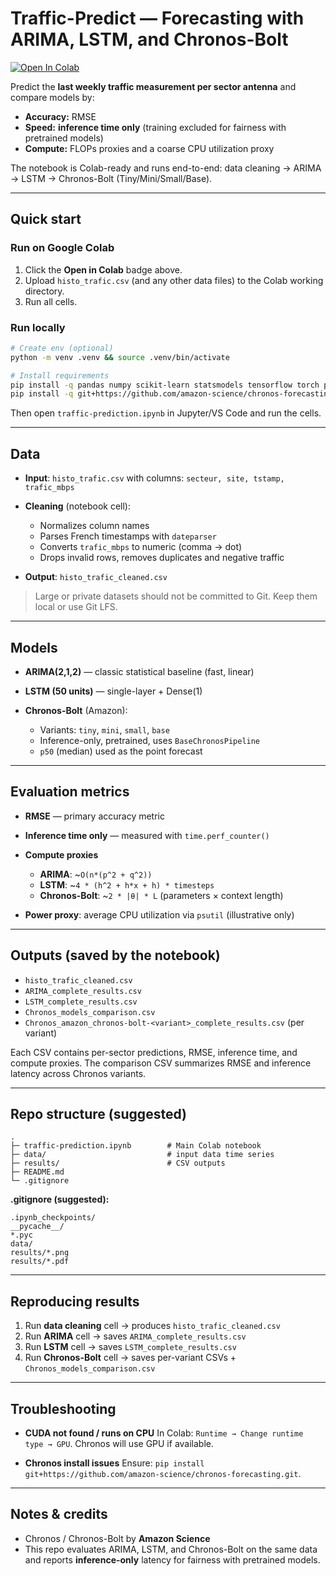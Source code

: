 # Traffic-Predict — Forecasting with ARIMA, LSTM, and Chronos-Bolt

[![Open In Colab](https://colab.research.google.com/assets/colab-badge.svg)](https://colab.research.google.com/github/Mehdislik/Traffic-Predict/blob/main/traffic-prediction.ipynb)

Predict the **last weekly traffic measurement per sector antenna** and compare models by:
- **Accuracy:** RMSE
- **Speed:** **inference time only** (training excluded for fairness with pretrained models)
- **Compute:** FLOPs proxies and a coarse CPU utilization proxy

The notebook is Colab-ready and runs end-to-end: data cleaning → ARIMA → LSTM → Chronos-Bolt (Tiny/Mini/Small/Base).

---

## Quick start

### Run on Google Colab
1. Click the **Open in Colab** badge above.
2. Upload `histo_trafic.csv` (and any other data files) to the Colab working directory.
3. Run all cells.

### Run locally
```bash
# Create env (optional)
python -m venv .venv && source .venv/bin/activate

# Install requirements
pip install -q pandas numpy scikit-learn statsmodels tensorflow torch psutil dateparser
pip install -q git+https://github.com/amazon-science/chronos-forecasting.git
````

Then open `traffic-prediction.ipynb` in Jupyter/VS Code and run the cells.

---

## Data

* **Input**: `histo_trafic.csv` with columns: `secteur, site, tstamp, trafic_mbps`
* **Cleaning** (notebook cell):

  * Normalizes column names
  * Parses French timestamps with `dateparser`
  * Converts `trafic_mbps` to numeric (comma → dot)
  * Drops invalid rows, removes duplicates and negative traffic
* **Output**: `histo_trafic_cleaned.csv`

>  Large or private datasets should not be committed to Git. Keep them local or use Git LFS.

---

## Models

* **ARIMA(2,1,2)** — classic statistical baseline (fast, linear)
* **LSTM (50 units)** — single-layer + Dense(1)
* **Chronos-Bolt** (Amazon):

  * Variants: `tiny`, `mini`, `small`, `base`
  * Inference-only, pretrained, uses `BaseChronosPipeline`
  * `p50` (median) used as the point forecast

---

## Evaluation metrics

* **RMSE** — primary accuracy metric
* **Inference time only** — measured with `time.perf_counter()`
* **Compute proxies**

  * **ARIMA**: \~`O(n*(p^2 + q^2))`
  * **LSTM**: \~`4 * (h^2 + h*x + h) * timesteps`
  * **Chronos-Bolt**: \~`2 * |θ| * L` (parameters × context length)
* **Power proxy**: average CPU utilization via `psutil` (illustrative only)

---

## Outputs (saved by the notebook)

* `histo_trafic_cleaned.csv`
* `ARIMA_complete_results.csv`
* `LSTM_complete_results.csv`
* `Chronos_models_comparison.csv`
* `Chronos_amazon_chronos-bolt-<variant>_complete_results.csv` (per variant)

Each CSV contains per-sector predictions, RMSE, inference time, and compute proxies.
The comparison CSV summarizes RMSE and inference latency across Chronos variants.

---

## Repo structure (suggested)

```
.
├─ traffic-prediction.ipynb        # Main Colab notebook
├─ data/                           # input data time series
├─ results/                        # CSV outputs
├─ README.md
└─ .gitignore
```

**.gitignore (suggested):**

```
.ipynb_checkpoints/
__pycache__/
*.pyc
data/
results/*.png
results/*.pdf
```

---

## Reproducing results

1. Run **data cleaning** cell → produces `histo_trafic_cleaned.csv`
2. Run **ARIMA** cell → saves `ARIMA_complete_results.csv`
3. Run **LSTM** cell → saves `LSTM_complete_results.csv`
4. Run **Chronos-Bolt** cell → saves per-variant CSVs + `Chronos_models_comparison.csv`

---

## Troubleshooting

* **CUDA not found / runs on CPU**
  In Colab: `Runtime → Change runtime type → GPU`. Chronos will use GPU if available.

* **Chronos install issues**
  Ensure: `pip install git+https://github.com/amazon-science/chronos-forecasting.git`.

---

## Notes & credits

* Chronos / Chronos-Bolt by **Amazon Science**
* This repo evaluates ARIMA, LSTM, and Chronos-Bolt on the same data and reports **inference-only** latency for fairness with pretrained models.


```
